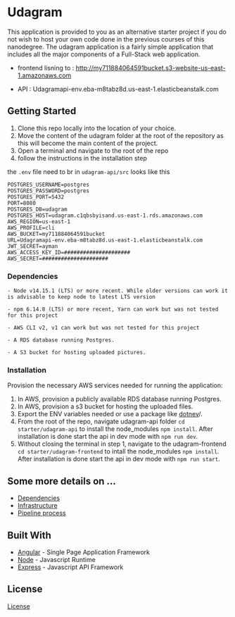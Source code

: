# Udagram

This application is provided to you as an alternative starter project if you do not wish to host your own code done in the previous courses of this nanodegree. The udagram application is a fairly simple application that includes all the major components of a Full-Stack web application.


- frontend lisning to : http://my711884064591bucket.s3-website-us-east-1.amazonaws.com

- API : Udagramapi-env.eba-m8tabz8d.us-east-1.elasticbeanstalk.com 


## Getting Started

1. Clone this repo locally into the location of your choice.
1. Move the content of the udagram folder at the root of the repository as this will become the main content of the project.
1. Open a terminal and navigate to the root of the repo
1. follow the instructions in the installation step

the `.env` file need to br in `udagram-api/src` looks like this 

```
POSTGRES_USERNAME=postgres
POSTGRES_PASSWORD=postgres
POSTGRES_PORT=5432
PORT=8080
POSTGRES_DB=udagram
POSTGRES_HOST=udagram.c1qbsbyisand.us-east-1.rds.amazonaws.com
AWS_REGION=us-east-1
AWS_PROFILE=cli
AWS_BUCKET=my711884064591bucket
URL=Udagramapi-env.eba-m8tabz8d.us-east-1.elasticbeanstalk.com 
JWT_SECRET=ayman
AWS_ACCESS_KEY_ID=#####################
AWS_SECRET=#####################
```
### Dependencies

```
- Node v14.15.1 (LTS) or more recent. While older versions can work it is advisable to keep node to latest LTS version

- npm 6.14.8 (LTS) or more recent, Yarn can work but was not tested for this project

- AWS CLI v2, v1 can work but was not tested for this project

- A RDS database running Postgres.

- A S3 bucket for hosting uploaded pictures.

```

### Installation

Provision the necessary AWS services needed for running the application:

1. In AWS, provision a publicly available RDS database running Postgres. <Place holder for link to classroom article>
1. In AWS, provision a s3 bucket for hosting the uploaded files. <Place holder for tlink to classroom article>
1. Export the ENV variables needed or use a package like [dotnev](https://www.npmjs.com/package/dotenv)/.
1. From the root of the repo, navigate udagram-api folder `cd starter/udagram-api` to install the node_modules `npm install`. After installation is done start the api in dev mode with `npm run dev`.
1. Without closing the terminal in step 1, navigate to the udagram-frontend `cd starter/udagram-frontend` to intall the node_modules `npm install`. After installation is done start the api in dev mode with `npm run start`.


## Some more details on ...
- [Dependencies](/docs/dependencies.md)
- [Infrastructure](/docs/infrastructure.md)
- [Pipeline process](/docs/pipeline.md)


## Built With

- [Angular](https://angular.io/) - Single Page Application Framework
- [Node](https://nodejs.org) - Javascript Runtime
- [Express](https://expressjs.com/) - Javascript API Framework

## License

[License](LICENSE.txt)
